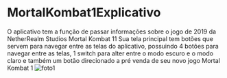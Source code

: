 # MortalKombat1Explicativo
O aplicativo tem a função de passar informações sobre o jogo de 2019 da NetherRealm Studios Mortal Kombat 11
Sua tela principal tem botões que servem para navegar entre as telas do aplicativo, possuindo 4 botões para navegar entre as telas, 1 switch para alter entre o modo escuro e o modo claro e também um botão direcionado a pré venda de seu novo jogo Mortal Kombat 1
![foto1](https://github.com/pedroribeiro07/MortalKombat1Explicativo/assets/106094573/42ec95d9-aa89-4758-b551-5e4051c40d2c)




